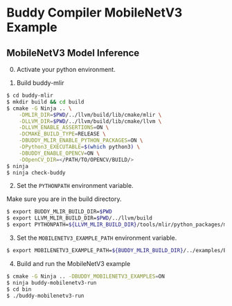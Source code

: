# Buddy Compiler MobileNetV3 Example

## MobileNetV3 Model Inference

0. Activate your python environment.

1. Build buddy-mlir

```bash
$ cd buddy-mlir
$ mkdir build && cd build
$ cmake -G Ninja .. \
    -DMLIR_DIR=$PWD/../llvm/build/lib/cmake/mlir \
    -DLLVM_DIR=$PWD/../llvm/build/lib/cmake/llvm \
    -DLLVM_ENABLE_ASSERTIONS=ON \
    -DCMAKE_BUILD_TYPE=RELEASE \
    -DBUDDY_MLIR_ENABLE_PYTHON_PACKAGES=ON \
    -DPython3_EXECUTABLE=$(which python3) \
    -DBUDDY_ENABLE_OPENCV=ON \
    -DOpenCV_DIR=</PATH/TO/OPENCV/BUILD/>
$ ninja
$ ninja check-buddy
```

2. Set the `PYTHONPATH` environment variable.

Make sure you are in the build directory.

```bash
$ export BUDDY_MLIR_BUILD_DIR=$PWD
$ export LLVM_MLIR_BUILD_DIR=$PWD/../llvm/build
$ export PYTHONPATH=${LLVM_MLIR_BUILD_DIR}/tools/mlir/python_packages/mlir_core:${BUDDY_MLIR_BUILD_DIR}/python_packages:${PYTHONPATH}
```

3. Set the `MOBILENETV3_EXAMPLE_PATH` environment variable.

```bash
$ export MOBILENETV3_EXAMPLE_PATH=${BUDDY_MLIR_BUILD_DIR}/../examples/BuddyMobileNetV3/
```

4. Build and run the MobileNetV3 example

```bash
$ cmake -G Ninja .. -DBUDDY_MOBILENETV3_EXAMPLES=ON
$ ninja buddy-mobilenetv3-run
$ cd bin
$ ./buddy-mobilenetv3-run
```

